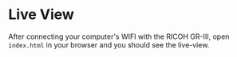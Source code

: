 # Live View

After connecting your computer's WIFI with the RICOH GR-III, open `index.html`
in your browser and you should see the live-view.
